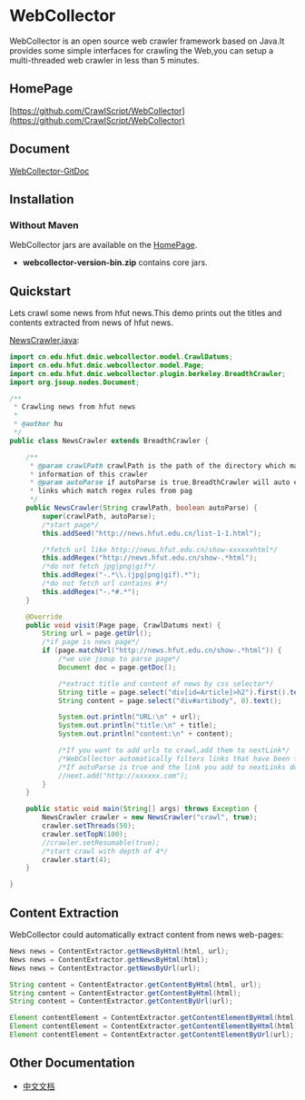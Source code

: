 # WebCollector
WebCollector is an open source web crawler framework based on Java.It provides
  some simple interfaces for crawling the Web,you can setup a
  multi-threaded web crawler in less than 5 minutes.




## HomePage
[https://github.com/CrawlScript/WebCollector](https://github.com/CrawlScript/WebCollector)

## Document
[WebCollector-GitDoc](https://github.com/CrawlScript/WebCollector-GitDoc)



## Installation

### Without Maven
WebCollector jars are available on the [HomePage](https://github.com/CrawlScript/WebCollector).

+ __webcollector-version-bin.zip__ contains core jars.


## Quickstart
Lets crawl some news from hfut news.This demo prints out the titles and contents extracted from news of hfut news.

[NewsCrawler.java](https://github.com/CrawlScript/WebCollector/blob/master/NewsCrawler.java):

```java
import cn.edu.hfut.dmic.webcollector.model.CrawlDatums;
import cn.edu.hfut.dmic.webcollector.model.Page;
import cn.edu.hfut.dmic.webcollector.plugin.berkeley.BreadthCrawler;
import org.jsoup.nodes.Document;

/**
 * Crawling news from hfut news
 *
 * @author hu
 */
public class NewsCrawler extends BreadthCrawler {

    /**
     * @param crawlPath crawlPath is the path of the directory which maintains
     * information of this crawler
     * @param autoParse if autoParse is true,BreadthCrawler will auto extract
     * links which match regex rules from pag
     */
    public NewsCrawler(String crawlPath, boolean autoParse) {
        super(crawlPath, autoParse);
        /*start page*/
        this.addSeed("http://news.hfut.edu.cn/list-1-1.html");

        /*fetch url like http://news.hfut.edu.cn/show-xxxxxxhtml*/
        this.addRegex("http://news.hfut.edu.cn/show-.*html");
        /*do not fetch jpg|png|gif*/
        this.addRegex("-.*\\.(jpg|png|gif).*");
        /*do not fetch url contains #*/
        this.addRegex("-.*#.*");
    }

    @Override
    public void visit(Page page, CrawlDatums next) {
        String url = page.getUrl();
        /*if page is news page*/
        if (page.matchUrl("http://news.hfut.edu.cn/show-.*html")) {
            /*we use jsoup to parse page*/
            Document doc = page.getDoc();

            /*extract title and content of news by css selector*/
            String title = page.select("div[id=Article]>h2").first().text();
            String content = page.select("div#artibody", 0).text();

            System.out.println("URL:\n" + url);
            System.out.println("title:\n" + title);
            System.out.println("content:\n" + content);

            /*If you want to add urls to crawl,add them to nextLink*/
            /*WebCollector automatically filters links that have been fetched before*/
            /*If autoParse is true and the link you add to nextLinks does not match the regex rules,the link will also been filtered.*/
            //next.add("http://xxxxxx.com");
        }
    }

    public static void main(String[] args) throws Exception {
        NewsCrawler crawler = new NewsCrawler("crawl", true);
        crawler.setThreads(50);
        crawler.setTopN(100);
        //crawler.setResumable(true);
        /*start crawl with depth of 4*/
        crawler.start(4);
    }

}
```
    


## Content Extraction
WebCollector could automatically extract content from news web-pages:

```java
News news = ContentExtractor.getNewsByHtml(html, url);
News news = ContentExtractor.getNewsByHtml(html);
News news = ContentExtractor.getNewsByUrl(url);

String content = ContentExtractor.getContentByHtml(html, url);
String content = ContentExtractor.getContentByHtml(html);
String content = ContentExtractor.getContentByUrl(url);

Element contentElement = ContentExtractor.getContentElementByHtml(html, url);
Element contentElement = ContentExtractor.getContentElementByHtml(html);
Element contentElement = ContentExtractor.getContentElementByUrl(url);
```


## Other Documentation

+ [中文文档](https://github.com/CrawlScript/WebCollector/blob/master/README.zh-cn.md)
